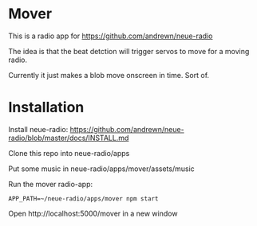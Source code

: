 # Mover

This is a radio app for https://github.com/andrewn/neue-radio

The idea is that the beat detction will trigger servos to move for a moving radio.

Currently it just makes a blob move onscreen in time. Sort of.
 

# Installation

Install neue-radio: https://github.com/andrewn/neue-radio/blob/master/docs/INSTALL.md

Clone this repo into neue-radio/apps

Put some music in neue-radio/apps/mover/assets/music

Run the mover radio-app:

```APP_PATH=~/neue-radio/apps/mover npm start```

Open http://localhost:5000/mover in a new window
